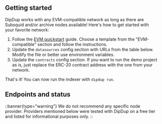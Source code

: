 <!-- markdownlint-disable first-line-h1 -->

## Getting started

DipDup works with any EVM-compatible network as long as there are Subsquid and/or archive nodes available! Here's how to get started with your favorite network:

1. Follow the [EVM quickstart](0.quickstart-evm.md) guide. Choose a template from the "EVM-compatible" section and follow the instructions.
2. Update the `datasources` config section with URLs from the table below. Modify the file or better use environment variables.
3. Update the `contracts` config section. If you want to run the demo project as is, just replace the ERC-20 contract address with the one from your network.

That's it! You can now run the indexer with `dipdup run`.

## Endpoints and status

::banner{type="warning"}
We do not recommend any specific node provider. Providers mentioned below were tested with DipDup on a free tier and listed for informational purposes only.
::
